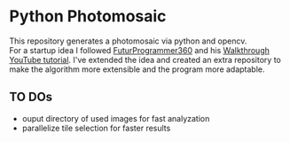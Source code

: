 # Python Photomosaic

This repository generates a photomosaic via python and opencv.<br>
For a startup idea I followed [FuturProgrammer360](https://github.com/futureprogrammer360) and his [Walkthrough YouTube tutorial](https://youtu.be/BRZN-GF4esU).
I've extended the idea and created an extra repository to make the algorithm more extensible and the program more adaptable.


## TO DOs
 - ouput directory of used images for fast analyzation
 - parallelize tile selection for faster results